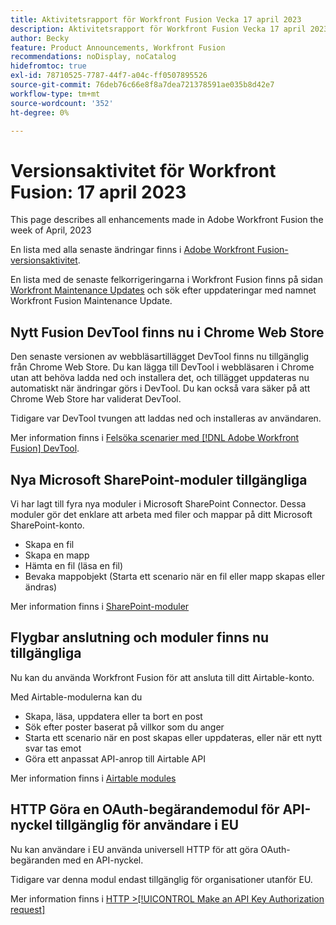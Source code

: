 ```yaml
---
title: Aktivitetsrapport för Workfront Fusion Vecka 17 april 2023
description: Aktivitetsrapport för Workfront Fusion Vecka 17 april 2023
author: Becky
feature: Product Announcements, Workfront Fusion
recommendations: noDisplay, noCatalog
hidefromtoc: true
exl-id: 78710525-7787-44f7-a04c-ff0507895526
source-git-commit: 76deb76c66e8f8a7dea721378591ae035b8d42e7
workflow-type: tm+mt
source-wordcount: '352'
ht-degree: 0%

---
```


# Versionsaktivitet för Workfront Fusion: 17 april 2023

This page describes all enhancements made in Adobe Workfront Fusion the week of April, 2023

En lista med alla senaste ändringar finns i [Adobe Workfront Fusion-versionsaktivitet](../../../product-announcements/product-releases/fusion-release-activity/fusion-release-activity.md).

En lista med de senaste felkorrigeringarna i Workfront Fusion finns på sidan [Workfront Maintenance Updates](https://experienceleague.adobe.com/docs/workfront-known-issues/releases/current-updates.html) och sök efter uppdateringar med namnet Workfront Fusion Maintenance Update.

## Nytt Fusion DevTool finns nu i Chrome Web Store

Den senaste versionen av webbläsartillägget DevTool finns nu tillgänglig från Chrome Web Store. Du kan lägga till DevTool i webbläsaren i Chrome utan att behöva ladda ned och installera det, och tillägget uppdateras nu automatiskt när ändringar görs i DevTool. Du kan också vara säker på att Chrome Web Store har validerat DevTool.

Tidigare var DevTool tvungen att laddas ned och installeras av användaren.

Mer information finns i [Felsöka scenarier med  [!DNL Adobe Workfront Fusion] DevTool](../../../workfront-fusion/scenarios/debug-scenarios-with-dev-tool.md).

## Nya Microsoft SharePoint-moduler tillgängliga

Vi har lagt till fyra nya moduler i Microsoft SharePoint Connector. Dessa moduler gör det enklare att arbeta med filer och mappar på ditt Microsoft SharePoint-konto.

* Skapa en fil
* Skapa en mapp
* Hämta en fil (läsa en fil)
* Bevaka mappobjekt (Starta ett scenario när en fil eller mapp skapas eller ändras)

Mer information finns i [SharePoint-moduler](../../../workfront-fusion/apps-and-their-modules/sharepoint-modules.md)

## Flygbar anslutning och moduler finns nu tillgängliga

Nu kan du använda Workfront Fusion för att ansluta till ditt Airtable-konto.

Med Airtable-modulerna kan du

* Skapa, läsa, uppdatera eller ta bort en post
* Sök efter poster baserat på villkor som du anger
* Starta ett scenario när en post skapas eller uppdateras, eller när ett nytt svar tas emot
* Göra ett anpassat API-anrop till Airtable API

Mer information finns i [Airtable modules](../../../workfront-fusion/apps-and-their-modules/airtable-modules.md)

## HTTP Göra en OAuth-begärandemodul för API-nyckel tillgänglig för användare i EU

Nu kan användare i EU använda universell HTTP för att göra OAuth-begäranden med en API-nyckel.

Tidigare var denna modul endast tillgänglig för organisationer utanför EU.

Mer information finns i [HTTP >[!UICONTROL Make an API Key Authorization request]](/help/quicksilver/workfront-fusion/apps-and-their-modules/http-modules/http-module-make-an-api-key-auth-request.md)



<!--

## Docusign connector and modules now available in the EU

Fusion users in the EU can now use Fusion to connect to a Docusign account. With the Docusign modules, you can:

* Trigger a scenario when an envelope changes its status
* Create an envelope
* Read, send, or add a recipient to an existing envelope
* Add or modify custom fields in documents
* Download a document as a filed
* Upload a file to an envelope
* Perform a custom API call

For more information, see [DocuSign modules](../../../workfront-fusion/apps-and-their-modules/docusign-modules.md).

-->
